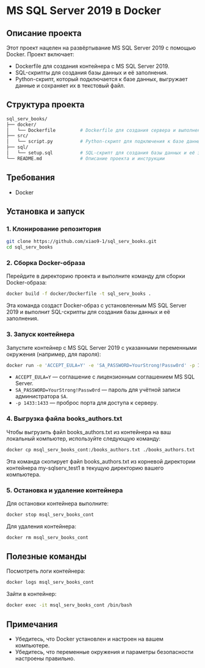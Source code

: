 # MS SQL Server 2019 в Docker

## Описание проекта

Этот проект нацелен на развёртывание MS SQL Server 2019 с помощью Docker. Проект включает:

- Dockerfile для создания контейнера с MS SQL Server 2019.
- SQL-скрипты для создания базы данных и её заполнения.
- Python-скрипт, который подключается к базе данных, выгружает данные и сохраняет их в текстовый файл.

## Структура проекта

```bash
sql_serv_books/
├── docker/
│   └── Dockerfile         # Dockerfile для создания сервера и выполнения скриптов
├── src/
│   └── script.py          # Python-скрипт для подключения к базе данных и выгрузки данных
├── sql/
│   └── setup.sql          # SQL-скрипт для создания базы данных и её заполнения
└── README.md              # Описание проекта и инструкции
```

## Требования

- Docker

## Установка и запуск

### 1. Клонирование репозитория

```bash
git clone https://github.com/xiao9-1/sql_serv_books.git
cd sql_serv_books
```

### 2. Сборка Docker-образа

Перейдите в директорию проекта и выполните команду для сборки Docker-образа:

```bash
docker build -f docker/Dockerfile -t sql_serv_books .
```

Эта команда создаст Docker-образ с установленным MS SQL Server 2019 и выполнит SQL-скрипты для создания базы данных и её заполнения.

### 3. Запуск контейнера

Запустите контейнер с MS SQL Server 2019 с указанными переменными окружения (например, для пароля):

```bash
docker run -e 'ACCEPT_EULA=Y' -e 'SA_PASSWORD=YourStrong!Passw0rd' -p 1433:1433 --name msql_serv_books_cont sql_serv_books
```

- `ACCEPT_EULA=Y` — соглашение с лицензионным соглашением MS SQL Server.
- `SA_PASSWORD=YourStrong!Passw0rd` — пароль для учётной записи администратора `SA`.
- `-p 1433:1433` — проброс порта для доступа к серверу.

### 4. Выгрузка файла books_authors.txt

Чтобы выгрузить файл books_authors.txt из контейнера на ваш локальный компьютер, используйте следующую команду:

```bash
docker cp msql_serv_books_cont:/books_authors.txt ./books_authors.txt
```

Эта команда скопирует файл books_authors.txt из корневой директории контейнера my-sqlserv_test1 в текущую директорию вашего компьютера.

### 5. Остановка и удаление контейнера

Для остановки контейнера выполните:

```bash
docker stop msql_serv_books_cont
```

Для удаления контейнера:

```bash
docker rm msql_serv_books_cont
```

## Полезные команды

 Посмотреть логи контейнера:

  ```bash
  docker logs msql_serv_books_cont
  ```

 Зайти в контейнер:

  ```bash
  docker exec -it msql_serv_books_cont /bin/bash
  ```

## Примечания

- Убедитесь, что Docker установлен и настроен на вашем компьютере.
- Убедитесь, что переменные окружения и параметры безопасности настроены правильно.
